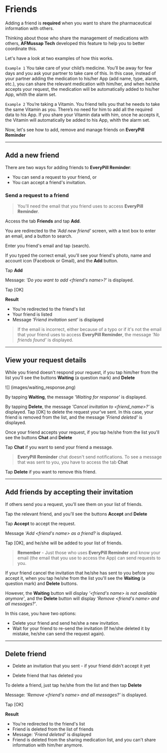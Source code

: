 # Friends

Adding a friend is **required** when you want to share the pharmaceutical information with others. 

Thinking about those who share the management of medications with others, **AFMussap Tech** developed this feature to help you to better coordinate this.

Let's have a look at two examples of how this works.

`Example 1`
You take care of your child’s medicine. You’ll be away for few days and you ask your partner to take care of this. In this case, instead of your partner adding the medication to his/her App (add name, type, alarm, etc.), you can share the relevant medication with him/her, and when he/she accepts your request, the medication will be automatically added to his/her App, whith the alarm set.

`Example 2`
You’re taking a Vitamin. You friend tells you that he needs to take the same Vitamin as you. There’s no need for him to add all the required data to his App. If you share your Vitamin data with him, once he accepts it, the Vitamin will automatically be added to his App, whith the alarm set.

Now, let's see how to add, remove and manage friends on **EveryPill Reminder**

-----

## Add a new friend

There are two ways for adding friends to **EveryPill Reminder**:

- You can send a request to your friend, or 
- You can accept a friend's invitation.

### Send a request to a friend

> You'll need the email that you friend uses to access **EveryPill Reminder**.

Access the tab **Friends** and tap **Add**.

You are redirected to the *'Add new friend'* screen, with a text box to enter an email, and a button to search.

Enter you friend's email and tap (search).

If you typed the correct email, you'll see your friend's photo, name and account icon (Facebook or Gmail), and the **Add** button.

Tap **Add**

Message: *'Do you want to add <friend's name>?'* is displayed.

Tap [OK]

**Result**

- You're redirected to the friend's list
- Your friend is listed
- Message *'Friend invitation sent'* is displayed

> If the email is incorrect, either because of a typo or if it's not the email that your friend uses to access **EveryPill Reminder**, the message *'No friends found'* is displayed.

-----
## View your request details

While you friend doesn't respond your request, if you tap him/her from the list you'll see the buttons **Waiting** (a question mark) and **Delete**

![] (images/waiting_response.png)

By tapping **Waiting**, the message *'Waiting for <friend name> response'* is displayed.

By tapping **Delete**, the message *'Cancel invitation to <friend_name>?'* is displayed. Tap [OK] to delete the request your've sent. In this case, your friend is removed from the list, and the message *'Friend deleted'* is displayed.

Once your friend accepts your request, if you tap he/she from the list you'll see the buttons **Chat** and **Delete**

Tap **Chat** if you want to send your friend a message.

> **EveryPill Reminder** chat doesn't send notifications. To see a message that was sent to you, you have to access the tab **Chat**

Tap **Delete** if you want to remove this friend.

-----
## Add friends by accepting their invitation

If others send you a request, you'll see them on your list of friends.

Tap the relevant friend, and you'll see the buttons **Accept** and **Delete**

Tap **Accept** to accept the request.

Message *'Add <friend's name> as a friend?* is displayed.

Tap [OK], and he/she will be added to your list of friends.

> **Remember** - Just those who uses **EveryPill Reminder** and know your email (the email that you use to access the App) can send requests to you.

If your friend cancel the invitation that he/she has sent to you before you accept it, when you tap he/she from the list you'll see the **Waiting** (a question mark) and **Delete** buttons. 

However, the **Waiting** button will display *'<friend's name> is not available anymore'*, and the **Delete** button will display *'Remove <friend's name> and all messages?'*. 

In this case, you have two options:

- Delete your friend and send he/she a new invitation.
- Wait for your friend to re-send the invitation (If he/she deleted it by mistake, he/she can send the request again).

-----
## Delete friend

- Delete an invitation that you sent - if your friend didn't accept it yet

- Delete friend that has deleted you

To delete a friend, just tap he/she from the list and then tap **Delete**

Message: *'Remove <friend's name> and all messages?'* is displayed.

Tap [OK]

**Result**

- You're redirected to the friend's list
- Friend is deleted from the list of friends
- Message: *'Friend deleted'* is displayed
- Friend is deleted from the sharing medication list, and you can't share information with him/her anymore.